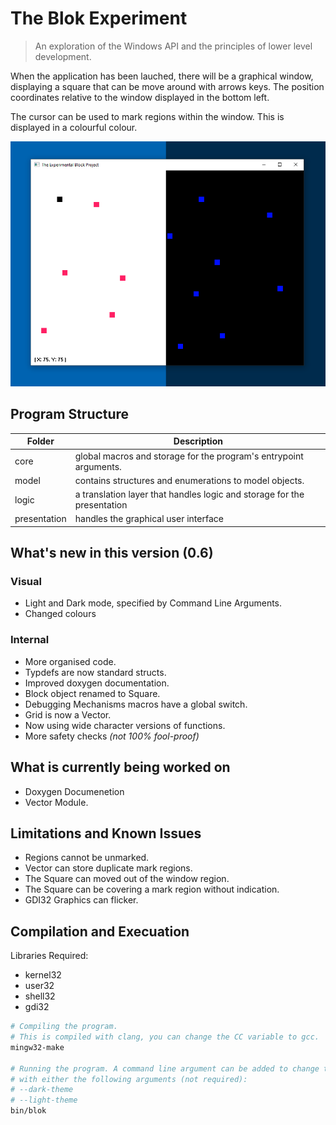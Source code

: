 # The Blok Experiment

> An exploration of the Windows API and the principles of lower level development.

When the application has been lauched, there will be a graphical window, displaying a
square that can be move around with arrows keys. The position coordinates relative to the
window displayed in the bottom left.

The cursor can be used to mark regions within the window. This is displayed in a colourful
colour.

![Main Window of Application](./window-light-dark.png)

## Program Structure

| Folder | Description |
|--------|-------------|
| core   | global macros and storage for the program's entrypoint arguments.  |
| model  | contains structures and enumerations to model objects. |
| logic | a translation layer that handles logic and storage for the presentation |
| presentation | handles the graphical user interface |

## What's new in this version (0.6)

### Visual

* Light and Dark mode, specified by Command Line Arguments.
* Changed colours

### Internal

* More organised code.
* Typdefs are now standard structs.
* Improved doxygen documentation.
* Block object renamed to Square.
* Debugging Mechanisms macros have a global switch.
* Grid is now a Vector.
* Now using wide character versions of functions.
* More safety checks _(not 100% fool-proof)_

## What is currently being worked on

* Doxygen Documenetion
* Vector Module.

## Limitations and Known Issues

* Regions cannot be unmarked.
* Vector can store duplicate mark regions.
* The Square can moved out of the window region.
* The Square can be covering a mark region without indication.
* GDI32 Graphics can flicker.

## Compilation and Execuation

Libraries Required:

* kernel32
* user32
* shell32
* gdi32

```sh
# Compiling the program.
# This is compiled with clang, you can change the CC variable to gcc.
mingw32-make

# Running the program. A command line argument can be added to change the theme, 
# with either the following arguments (not required):
# --dark-theme 
# --light-theme
bin/blok
```
